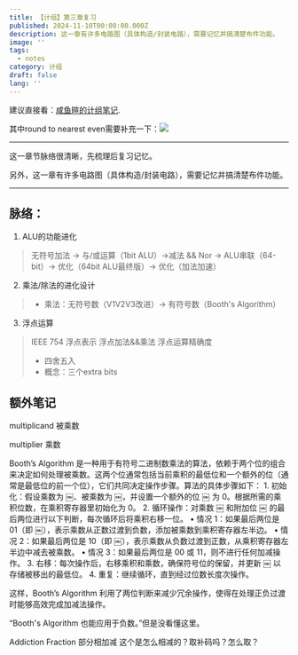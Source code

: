 ```yaml
---
title: 【计组】第三章复习
published: 2024-11-10T00:00:00.000Z
description: 这一章有许多电路图（具体构造/封装电路），需要记忆并搞清楚布件功能。
image: ''
tags:
  - notes
category: 计组
draft: false
lang: ''
---
```

建议直接看：[咸鱼暄的计组笔记](https://xuan-insr.github.io/computer_organization/3_arithmetic/).

其中round to nearest even需要补充一下：![](/img/CO/5.png)

---
这一章节脉络很清晰，先梳理后复习记忆。

另外，这一章有许多电路图（具体构造/封装电路），需要记忆并搞清楚布件功能。

---
## 脉络：
1. ALU的功能进化
> 无符号加法 -> 与/或运算（1bit ALU）->减法 && Nor -> ALU串联（64-bit）-> 优化（64bit ALU最终版）-> 优化（加法加速）
2. 乘法/除法的进化设计
> - 乘法：无符号数（V1V2V3改进）-> 有符号数（Booth's Algorithm）
3. 浮点运算
>  IEEE 754 浮点表示
> 浮点加法&&乘法
> 浮点运算精确度
> - 四舍五入
> - 概念：三个extra bits

## 额外笔记
multiplicand 被乘数

multiplier 乘数


Booth’s Algorithm 是一种用于有符号二进制数乘法的算法，依赖于两个位的组合来决定如何处理被乘数。这两个位通常包括当前乘积的最低位和一个额外的位（通常是最低位的前一个位），它们共同决定操作步骤。算法的具体步骤如下：
	1.	初始化：假设乘数为 ￼、被乘数为 ￼，并设置一个额外的位 ￼ 为 0。根据所需的乘积位数，在乘积寄存器里初始化为 0。
	2.	循环操作：对乘数 ￼ 和附加位 ￼ 的最后两位进行以下判断，每次循环后将乘积右移一位。
	•	情况 1：如果最后两位是 01（即 ￼），表示乘数从正数过渡到负数，添加被乘数到乘积寄存器左半边。
	•	情况 2：如果最后两位是 10（即 ￼），表示乘数从负数过渡到正数，从乘积寄存器左半边中减去被乘数。
	•	情况 3：如果最后两位是 00 或 11，则不进行任何加减操作。
	3.	右移：每次操作后，右移乘积和乘数，确保符号位的保留，并更新 ￼ 以存储被移出的最低位。
	4.	重复：继续循环，直到经过位数长度次操作。

这样，Booth’s Algorithm 利用了两位判断来减少冗余操作，使得在处理正负过渡时能够高效完成加减法操作。


“Booth's Algorithm 也能应用于负数。”但是没看懂这里。

Addiction Fraction 部分相加减
这个是怎么相减的？取补码吗？怎么取？


